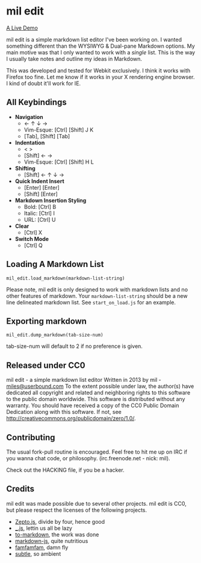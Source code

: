 mil edit
========
[A Live Demo](http://userbound.com/ui/mil-edit)

mil edit is a simple markdown list editor I've been working on. I wanted something different than the WYSIWYG & Dual-pane Markdown options. My main motive was that I only wanted to work with a *single* list.  This is the way I usually take notes and outline my ideas in Markdown.

This was developed and tested for Webkit exclusively. I think it works with Firefox too fine. Let me know if it works in your X rendering engine browser. I kind of doubt it'll work for IE.

All Keybindings
---------------
- **Navigation**
    * &larr; &uarr; &darr; &rarr;
    * Vim-Esque: [Ctrl] [Shift] J K
    * [Tab], [Shift] [Tab]
- **Indentation**
    * < >
    * [Shift] &larr; &rarr; 
    * Vim-Esque: [Ctrl] [Shift] H L
- **Shifting**
    * [Shift] &larr; &uarr; &darr; &rarr;
- **Quick Indent Insert**
    * [Enter] [Enter]
    * [Shift] [Enter]
- **Markdown Insertion Styling**
    * Bold: [Ctrl] B
    * Italic: [Ctrl] I
    * URL: [Ctrl] U
- **Clear**
    * [Ctrl] X
- **Switch Mode**
    * [Ctrl] Q

Loading A Markdown List
---------------------------------
`mil_edit.load_markdown(markdown-list-string)`

Please note, mil edit is only designed to work with markdown lists and no other features of markdown. Your `markdown-list-string` should be a new line delineated markdown list. See `start_on_load.js` for an example.

Exporting markdown
------------------
`mil_edit.dump_markdown(tab-size-num)`

tab-size-num will default to 2 if no preference is given.

Released under CC0
------------------
mil edit - a simple markdown list editor
Written in 2013 by mil - miles@userbound.com
To the extent possible under law, the author(s) have dedicated all copyright and related and neighboring rights to this software to the public domain worldwide. This software is distributed without any warranty.
You should have received a copy of the CC0 Public Domain Dedication along with this software. If not, see <http://creativecommons.org/publicdomain/zero/1.0/>.

Contributing
------------
The usual fork-pull routine is encouraged. Feel free to hit me up on IRC if you wanna chat code, or philosophy. (irc.freenode.net - nick: mil).

Check out the HACKING file, if you be a hacker.

Credits
-------
mil edit was made possible due to several other projects. mil edit is CC0, but please respect the licenses of the following projects.
- [Zepto.js](http://zeptojs.com), divide by four, hence good
- [_.js](http://underscorejs.org), lettin us all be lazy
- [to-markdown](http://github.com/domchristie/to-markdown), the work was done
- [markdown-js](http://github.com/evilstreak/markdown-js), quite nutritious 
- [famfamfam](http://famfamfam.com/lab/icons/silk), damn fly
- [subtle](http://subtlepatterns.com), so ambient
